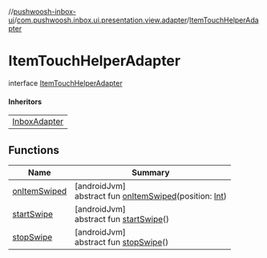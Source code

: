 //[pushwoosh-inbox-ui](../../../index.md)/[com.pushwoosh.inbox.ui.presentation.view.adapter](../index.md)/[ItemTouchHelperAdapter](index.md)

# ItemTouchHelperAdapter

interface [ItemTouchHelperAdapter](index.md)

#### Inheritors

| |
|---|
| [InboxAdapter](../../com.pushwoosh.inbox.ui.presentation.view.adapter.inbox/-inbox-adapter/index.md) |

## Functions

| Name | Summary |
|---|---|
| [onItemSwiped](on-item-swiped.md) | [androidJvm]<br>abstract fun [onItemSwiped](on-item-swiped.md)(position: [Int](https://kotlinlang.org/api/latest/jvm/stdlib/kotlin-stdlib/kotlin/-int/index.html)) |
| [startSwipe](start-swipe.md) | [androidJvm]<br>abstract fun [startSwipe](start-swipe.md)() |
| [stopSwipe](stop-swipe.md) | [androidJvm]<br>abstract fun [stopSwipe](stop-swipe.md)() |
